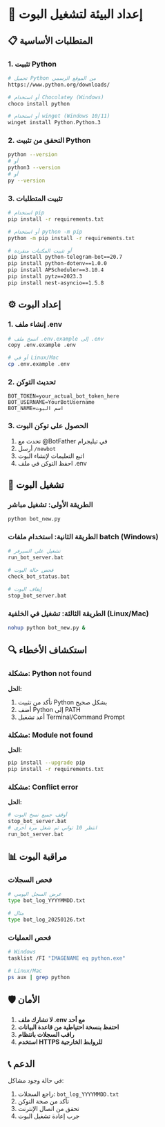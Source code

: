 # 🔧 إعداد البيئة لتشغيل البوت

## 📋 المتطلبات الأساسية

### 1. تثبيت Python
```bash
# تحميل Python من الموقع الرسمي
https://www.python.org/downloads/

# أو استخدام Chocolatey (Windows)
choco install python

# أو استخدام winget (Windows 10/11)
winget install Python.Python.3
```

### 2. التحقق من تثبيت Python
```bash
python --version
# أو
python3 --version
# أو
py --version
```

### 3. تثبيت المتطلبات
```bash
# استخدام pip
pip install -r requirements.txt

# أو استخدام python -m pip
python -m pip install -r requirements.txt

# أو تثبيت المكتبات منفردة
pip install python-telegram-bot==20.7
pip install python-dotenv==1.0.0
pip install APScheduler==3.10.4
pip install pytz==2023.3
pip install nest-asyncio==1.5.8
```

## ⚙️ إعداد البوت

### 1. إنشاء ملف .env
```bash
# انسخ ملف .env.example إلى .env
copy .env.example .env

# أو في Linux/Mac
cp .env.example .env
```

### 2. تحديث التوكن
```env
BOT_TOKEN=your_actual_bot_token_here
BOT_USERNAME=YourBotUsername
BOT_NAME=اسم البوت
```

### 3. الحصول على توكن البوت
1. تحدث مع @BotFather في تيليجرام
2. أرسل `/newbot`
3. اتبع التعليمات لإنشاء البوت
4. احفظ التوكن في ملف .env

## 🚀 تشغيل البوت

### الطريقة الأولى: تشغيل مباشر
```bash
python bot_new.py
```

### الطريقة الثانية: استخدام ملفات batch (Windows)
```bash
# تشغيل على السيرفر
run_bot_server.bat

# فحص حالة البوت
check_bot_status.bat

# إيقاف البوت
stop_bot_server.bat
```

### الطريقة الثالثة: تشغيل في الخلفية (Linux/Mac)
```bash
nohup python bot_new.py &
```

## 🔍 استكشاف الأخطاء

### مشكلة: Python not found
**الحل:**
1. تأكد من تثبيت Python بشكل صحيح
2. أضف Python إلى PATH
3. أعد تشغيل Terminal/Command Prompt

### مشكلة: Module not found
**الحل:**
```bash
pip install --upgrade pip
pip install -r requirements.txt
```

### مشكلة: Conflict error
**الحل:**
```bash
# أوقف جميع نسخ البوت
stop_bot_server.bat
# انتظر 10 ثواني ثم شغل مرة أخرى
run_bot_server.bat
```

## 📊 مراقبة البوت

### فحص السجلات
```bash
# عرض السجل اليومي
type bot_log_YYYYMMDD.txt

# مثال
type bot_log_20250126.txt
```

### فحص العمليات
```bash
# Windows
tasklist /FI "IMAGENAME eq python.exe"

# Linux/Mac
ps aux | grep python
```

## 🛡️ الأمان

1. **لا تشارك ملف .env مع أحد**
2. **احتفظ بنسخة احتياطية من قاعدة البيانات**
3. **راقب السجلات بانتظام**
4. **استخدم HTTPS للروابط الخارجية**

## 📞 الدعم

في حالة وجود مشاكل:
1. راجع السجلات: `bot_log_YYYYMMDD.txt`
2. تأكد من صحة التوكن
3. تحقق من اتصال الإنترنت
4. جرب إعادة تشغيل البوت
